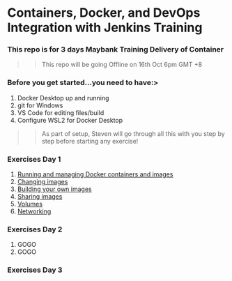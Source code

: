 # Containers, Docker, and DevOps Integration with Jenkins Training
### This repo is for 3 days Maybank Training Delivery of Container
>> This repo will be going Offline on 16th Oct 6pm GMT +8

### Before you get started...you need to have:>

1. Docker Desktop up and running 
2. git for Windows
3. VS Code for editing files/build
4. Configure WSL2 for Docker Desktop
>> As part of setup, Steven will go through all this with you step by step before starting any exercise! 


### Exercises Day 1

1. [Running and managing Docker containers and images](https://github.com/stv707/container_labs/blob/main/exercises/day1/1-running_containers/README.md)
2. [Changing images](https://github.com/stv707/container_labs/blob/main/exercises/day1/2-changing_images/README.md)
3. [Building your own images](https://github.com/stv707/container_labs/blob/main/exercises/day1/3-building_images/README.md)
4. [Sharing images](https://github.com/stv707/container_labs/blob/main/exercises/day1/4-sharing_images/README.md)
5. [Volumes](https://github.com/stv707/container_labs/blob/main/exercises/day1/5-volumes/README.md)
6. [Networking](https://github.com/stv707/container_labs/blob/main/exercises/day1/6-networking/README.md)

### Exercises Day 2
1. GOGO 
2. GOGO

### Exercises Day 3 